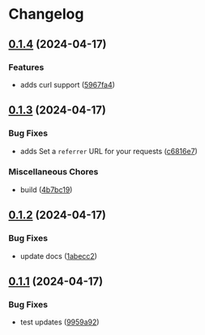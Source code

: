 # Changelog

## [0.1.4](https://github.com/devuri/http/compare/v0.1.3...v0.1.4) (2024-04-17)


### Features

* adds curl support ([5967fa4](https://github.com/devuri/http/commit/5967fa4a362d15fcf681e4b3f4c096a9f5e0bd66))

## [0.1.3](https://github.com/devuri/http/compare/v0.1.2...v0.1.3) (2024-04-17)


### Bug Fixes

* adds Set a `referrer` URL for your requests ([c6816e7](https://github.com/devuri/http/commit/c6816e7b096081d5ec1e145cfe6268882cfecc48))


### Miscellaneous Chores

* build ([4b7bc19](https://github.com/devuri/http/commit/4b7bc19dce2a69438f6d873a244e4e8157ea1a88))

## [0.1.2](https://github.com/devuri/http/compare/v0.1.1...v0.1.2) (2024-04-17)


### Bug Fixes

* update docs ([1abecc2](https://github.com/devuri/http/commit/1abecc298f61069e4a2bf175b947cc995dfe3669))

## [0.1.1](https://github.com/devuri/http/compare/v0.1.0...v0.1.1) (2024-04-17)


### Bug Fixes

* test updates ([9959a92](https://github.com/devuri/http/commit/9959a920a3f79d78802990d961aabd4926d29959))
